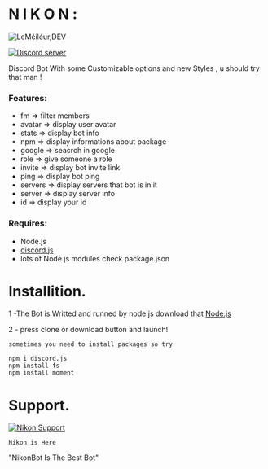 # N I K O N :
![LeMéiléur,DEV](https://media.discordapp.net/attachments/573232110475673607/573668832745619458/NB.png?width=300&height=300)

<a href="https://discord.gg/P96Cjzh"><img src="https://discordapp.com/api/guilds/514950689508818992/embed.png" alt="Discord server" /></a>

Discord Bot With some Customizable options and new Styles , u should try that man !
### Features:
- fm => filter members
- avatar => display user avatar
- stats => display bot info
- npm => display informations about package
- google => seacrch in google
- role <member> <rolename> => give someone a role
- invite => display bot invite link
- ping => display bot ping
- servers => display servers that bot is in it
- server => display server info
- id =>  display your id
### Requires:
- Node.js
- [discord.js](https://www.npmjs.com/package/discord.js)
- lots of Node.js modules check package.json
# Installition.
1 -The Bot is Writted and runned by node.js download that [Node.js](https://nodejs.org/en/download/)

2 - press clone or download button and launch!

`sometimes you need to install packages so try`
```fix
npm i discord.js
npm install fs
npm install moment
```

# Support.
[![Nikon Support](https://discordapp.com/api/guilds/574928675284451339/widget.png?style=banner4)](https://discord.gg/P96Cjzh)

` Nikon is Here `


"NikonBot Is The Best Bot"
